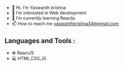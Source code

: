 - 👋 Hi, I’m Yaswanth krishna
- 👀 I’m interested in Web development
- 🌱 I’m currently learning Reactjs
- 📫 How to reach me yaswanthkrishna34@gmail.com

## Languages and Tools :

- ☸  ReactJS
- 💻 HTML,CSS,JS


